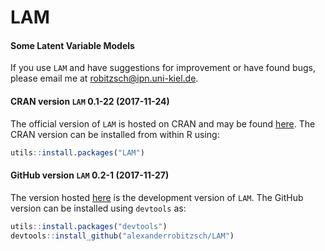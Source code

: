 # LAM
#### Some Latent Variable Models


If you use `LAM` and have suggestions for improvement or have found bugs, please email me at robitzsch@ipn.uni-kiel.de.

#### CRAN version `LAM` 0.1-22 (2017-11-24)

The official version of `LAM` is hosted on CRAN and may be found [here](https://cran.r-project.org/package=LAM). 
The CRAN version can be installed from within R using:

```r
utils::install.packages("LAM")
```

#### GitHub version `LAM` 0.2-1 (2017-11-27)

The version hosted [here](https://github.com/alexanderrobitzsch/LAM) is the development version of `LAM`. 
The GitHub version can be installed using `devtools` as:

```r
utils::install.packages("devtools")
devtools::install_github("alexanderrobitzsch/LAM")
```
